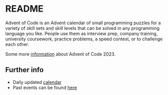 # README

Advent of Code is an Advent calendar of small programming puzzles for a variety of skill sets and skill levels that can be solved in any programming language you like. People use them as interview prep, company training, university coursework, practice problems, a speed contest, or to challenge each other.

Some more [information](https://adventofcode.com/2023/about) about Advent of Code 2023.

## Further info

* Daily updated [calendar](https://adventofcode.com/2023)
* Past events can be found [here](https://adventofcode.com/2023/events)
